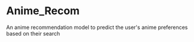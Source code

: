 # Anime_Recom
An anime recommendation model to predict the user's anime preferences based on their search 
